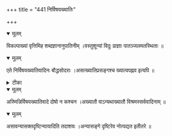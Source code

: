 +++
title = "441 निर्विषयख्यातिः"

+++


<details open><summary>मूलम्</summary>

विकल्पाख्यां वृत्तिमिह शब्दज्ञानानुपातिनीम् ।वस्तुशून्यां विदुः प्राज्ञाः पातञ्जलमतस्थिताः ॥
</details>



<details open><summary>मूलम्</summary>

एते निर्विषयख्यातिवादिनः बौद्धसोदराः ।असत्ख्यातिप्रसङ्गश्च ख्यात्यपह्नव इत्यपि ॥
</details>



<details><summary>टीका</summary>

स. सि.[4-30]
</details>



<details open><summary>मूलम्</summary>

अस्मिन्निर्विषयख्यातिवादे दोषो न कश्चन ।अख्यातौ वाऽन्यथाख्यातौ विश्रमस्सर्ववादिनाम् ॥
</details>



<details open><summary>मूलम्</summary>

असावन्यासक्तदृष्टिन्यायादिति तदाशयः ।अन्यासङ्गे दृष्टिरेव नोत्पद्यत इतीतरे ॥
</details>

